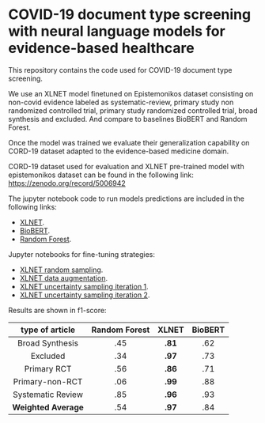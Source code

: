 # COVID-19 document type screening with neural language models for evidence-based healthcare

This repository contains the code used for COVID-19 document type screening.

We use an XLNET model finetuned on Epistemonikos dataset consisting on non-covid evidence labeled as systematic-review, primary study non randomized controlled trial, primary study randomized controlled trial, broad synthesis and excluded. And compare to baselines BioBERT and Random Forest.

Once the model was trained we evaluate their generalization capability on CORD-19 dataset adapted to the evidence-based medicine domain. 

CORD-19 dataset used for evaluation and XLNET pre-trained model with epistemonikos dataset can be found in the following link:
https://zenodo.org/record/5006942

The jupyter notebook code to run models predictions are included in the following links:

-  [XLNET](https://github.com/afcarvallo/covid_19_document_type_screening/blob/main/scripts/XLNet_CORD19_predictions.ipynb).
-  [BioBERT](https://github.com/afcarvallo/covid_19_document_type_screening/blob/main/scripts/BioBERT_CORD19_predictor.ipynb).
-  [Random Forest](https://github.com/afcarvallo/covid_19_document_type_screening/blob/main/scripts/RandomForest_CORD19_predictor.ipynb).

Jupyter notebooks for fine-tuning strategies: 

-  [XLNET random sampling](https://github.com/afcarvallo/covid_19_document_type_screening/blob/main/scripts/XLNet_CORD19_random_sampling_finetuning.ipynb).
-  [XLNET data augmentation](https://github.com/afcarvallo/covid_19_document_type_screening/blob/main/scripts/XLNet_CORD19_data_augmentation_finetuning.ipynb).
-  [XLNET uncertainty sampling iteration 1](https://github.com/afcarvallo/covid_19_document_type_screening/blob/main/scripts/XLNet_CORD19_uncertainty_sampling_finetuning_iter1.ipynb).
-  [XLNET uncertainty sampling iteration 2](https://github.com/afcarvallo/covid_19_document_type_screening/blob/main/scripts/XLNet_CORD19_uncertainty_sampling_finetuning_iter2.ipynb).



Results are shown in f1-score: 

|  type of article  | Random Forest | XLNET | BioBERT |
|:-----------------:|:-------------:|:-----:|:-------:|
|  Broad Synthesis  |      .45      |  **.81**  |   .62   |
|      Excluded     |      .34      |  **.97**  |   .73   |
|    Primary RCT    |      .56      |  **.86**  |   .71   |
|  Primary-non-RCT  |      .06      |  **.99**  |   .88   |
| Systematic Review |      .85      |  **.96**  |   .93   |
|  **Weighted Average** |  .54      |  **.97**  |   .84   |





